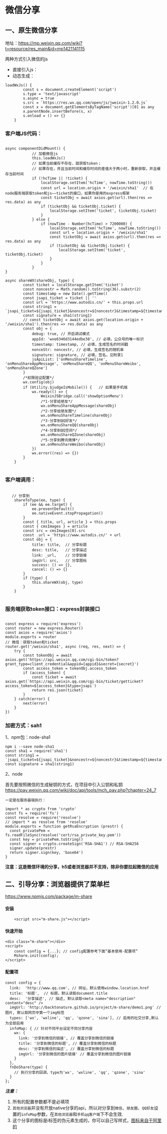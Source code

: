 # 微信分享

## 一、原生微信分享

地址：https://mp.weixin.qq.com/wiki?t=resource/res_main&id=mp1421141115

两种方式引入微信的js

* 直接引入js：<script src="https://res.wx.qq.com/open/js/jweixin-1.2.0.js" type="text/javascript"></script>
* 动态生成：
``` 
loadWxJs() {
        const s = document.createElement('script')
        s.type = 'text/javascript'
        s.async = true
        s.src = `https://res.wx.qq.com/open/js/jweixin-1.2.0.js`
        const x = document.getElementsByTagName('script')[0] as any
        x.parentNode.insertBefore(s, x)
        s.onload = () => {}
    }
```

### 客户端JS代码：

```

async componentDidMount() { 
            // 加载微信js
            this.loadWxJs()
            // 如果当前缓存不存在，就获取token；
            // 如果存在，并且当前时间和缓存时间的差值大于两小时，重新获取，并且缓存当前时间
            if (!hcTime || !ticket) {
                localStorage.setItem('hcTime', nowTime.toString())
                const url = location.origin + '/weixin/sha1'  // 在node服务端获取token和js——ticket的接口，如果你是用的express框架
                const ticketObj = await axios.get(url).then(res => res.data) as any
                if (ticketObj && ticketObj.ticket) {
                    localStorage.setItem('ticket', ticketObj.ticket)
                }
            } else {
                if (nowTime - Number(hcTime) > 7200000) {
                    localStorage.setItem('hcTime', nowTime.toString())
                    const url = location.origin + '/weixin/sha1'
                    const ticketObj = await axios.get(url).then(res => res.data) as any
                    if (ticketObj && ticketObj.ticket) {
                        localStorage.setItem('ticket', ticketObj.ticket)
                    }
                }
            }
}

async shareWX(shareObj, type) {
        const ticket = localStorage.getItem('ticket')
        const noncestr = Math.random().toString(36).substr(2)
        const timestamp = new Date().getTime()
        const jsapi_ticket = ticket || ''
        const url = 'https://www.autodis.cn/' + this.props.url
        const string1 = `jsapi_ticket=${jsapi_ticket}&noncestr=${noncestr}&timestamp=${timestamp}&url=${url}`
        const signature = sha1(string1)
        // const ticketObj = await axios.get(location.origin + '/weixin/sha1').then(res => res.data) as any
        const obj = {
            debug: true, // 开启调试模式
            appId: 'wxe6346d3144edbe38', // 必填，公众号的唯一标识
            timestamp: timestamp, // 必填，生成签名的时间戳
            nonceStr: noncestr, // 必填，生成签名的随机串
            signature: signature, // 必填，签名，见附录1
            jsApiList: ['onMenuShareTimeline', 'onMenuShareAppMessage', 'onMenuShareQQ', 'onMenuShareWeibo', 'onMenuShareQZone']
        }
        /*权限验证配置*/
        wx.config(obj)
        if (Utility.$judgeIsMobile()) {   // 如果是手机端
            wx.ready(() => {
                WeixinJSBridge.call('showOptionMenu')
                /*1-分享给朋友*/
                wx.onMenuShareAppMessage(shareObj)
                /*2-分享给朋友圈*/
                wx.onMenuShareTimeline(shareObj)
                /*3-分享到QQ好友*/
                wx.onMenuShareQQ(shareObj)
                /*4-分享到QQ空间*/
                wx.onMenuShareQZone(shareObj)
                /*5-分享到腾讯微博*/
                wx.onMenuShareWeibo(shareObj)
            })
            wx.error((res) => {})
        }
    }
    
```

### 客户端调用：

```

   // 分享到
    shareToType(ee, type) {
        if (ee && ee.target) {
            ee.preventDefault()
            ee.nativeEvent.stopPropagation()
        }
        const { title, url, article } = this.props
        const { cmsImages } = article
        const src = cmsImages[0].src
        const _url = 'https://www.autodis.cn/' + url
        const obj = {
            title: title,  // 分享标题
            desc: title,   // 分享描述
            link: _url,    // 分享链接
            imgUrl: src,   // 分享图标
            success: () => {},
            cancel: () => {}
        }
        if (type) {
            this.shareWX(obj, type)
        }
    }    
    
```

### 服务端获取token接口：express封装接口

```

const express = require('express')
const router = new express.Router()
const axios = require('axios')
module.exports = router
// 微信：获取token和ticket
router.get('/weixin/sha1', async (req, res, next) => {
    try {
        const tokenObj = await axios.get('https://api.weixin.qq.com/cgi-bin/token?grant_type=client_credential&appid={appid}&secret={secret}')
        const access_token = tokenObj.access_token
        if (access_token) {
            const ticket = await axios.get(`https://api.weixin.qq.com/cgi-bin/ticket/getticket?access_token=${access_token}&type=jsapi`)
            return res.json(ticket)
        }
    } catch(error) {
        next(error)
    }
})

```

### 加密方式：sah1

1、npm包：node-sha1

```
npm i --save node-sha1
const sha1 = require('sha1')
const string1 = `jsapi_ticket=${jsapi_ticket}&noncestr=${noncestr}&timestamp=${timestamp}&url=${url}`
const signature = sha1(string1)

```

2、node

首先要按照微信的生成秘钥的方式，在项目中引入公钥和私钥
https://pay.weixin.qq.com/wiki/doc/api/tools/mch_pay.php?chapter=24_7

```
一定是在服务器端执行：

import * as crypto from 'crypto'
const fs = require('fs')
const resolve = require('resolve')
// import * as resolve from 'resolve'
module.exports = function getRsaEncryption (prestr) {
  const privatePem = fs.readFileSync(resolve('cert/rsa_private_key.pem'))
  const key = privatePem.toString()
  const signer = crypto.createSign('RSA-SHA1') // RSA-SHA256
  signer.update(prestr)
  return signer.sign(key, 'base64')
}

```

**注意：这是微信环境的分享，h5或者浏览器并不支持，除非你要拉起微信的应用**



## 二、引导分享：浏览器提供了菜单栏

https://www.npmjs.com/package/m-share


#### 安装

		<script src="m-share.js"></script>
		
#### 快速开始

	<div class="m-share"></div>
	<script>
		const config = {...}; // config配置参考下面“基本使用-配置项”
		Mshare.init(config);
	</script>

#### 配置项
	
    const config = {
      link:  'http://www.qq.com', // 网址，默认使用window.location.href
      title: '标题',  // 标题，默认读取document.title 
      desc:  '分享描述', // 描述, 默认读取<meta name="description" content="desc" />
      imgUrl: 'http://backtonature.github.io/project/m-share/demo1.png' // 图片, 默认取网页中第一个img标签
      types: ['wx', 'wxline', 'qq', 'qzone', 'sina'], // 启用的社交分享,默认为全部启用
      infoMap: { // 针对不同平台设定不同分享内容
        wx: {
          link: '分享到微信的链接', // 覆盖分享到微信的链接
          title: '分享到微信的标题', // 覆盖分享到微信的标题
          desc: '分享到微信的描述', // 覆盖分享到微信的标题
          imgUrl: '分享到微信的图片链接' // 覆盖分享到微信的图片链接
        }
      },
      fnDoShare(type) {
        // 执行分享的回调，type为'wx', 'wxline', 'qq', 'qzone', 'sina'
      }
    };
	
***注意：***

1. 所有的配置参数都不是必填项
2. ```其他浏览器```并没有开放native分享的api，所以对分享到```微信```、```朋友圈```、```QQ好友```设置的```infoMap```参数，在```其他浏览器```和```手机qq客户端```下不会生效.
3. 这个分享的图标是i标签的伪元素生成的，你可以自己写样式，[图标来自于阿里的](http://www.iconfont.cn/)



    
    
    
    
    
    
    
    
    
    
    
    
    
